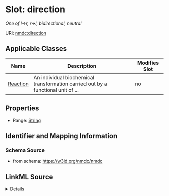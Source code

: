 # Slot: direction


_One of l->r, r->l, bidirectional, neutral_



URI: [nmdc:direction](https://w3id.org/nmdc/direction)



<!-- no inheritance hierarchy -->




## Applicable Classes

| Name | Description | Modifies Slot |
| --- | --- | --- |
[Reaction](Reaction.md) | An individual biochemical transformation carried out by a functional unit of ... |  no  |







## Properties

* Range: [String](String.md)





## Identifier and Mapping Information







### Schema Source


* from schema: https://w3id.org/nmdc/nmdc




## LinkML Source

<details>
```yaml
name: direction
description: One of l->r, r->l, bidirectional, neutral
from_schema: https://w3id.org/nmdc/nmdc
rank: 1000
domain: Reaction
alias: direction
domain_of:
- Reaction
range: string

```
</details>